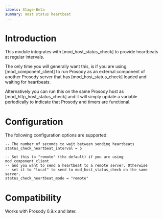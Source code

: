 ```yaml
---
labels: Stage-Beta
summary: Host status heartbeat
...
```


Introduction
============

This module integrates with [mod\_host\_status\_check] to provide heartbeats at regular intervals.

The only time you will generally want this, is if you are using [mod\_component\_client] to run Prosody as
an external component of another Prosody server that has [mod\_host\_status\_check] loaded and waiting for
heartbeats.

Alternatively you can run this on the same Prosody host as [mod\_http\_host\_status\_check] and it will simply
update a variable periodically to indicate that Prosody and timers are functional.

Configuration
=============

The following configuration options are supported:

```{.lua}
-- The number of seconds to wait between sending heartbeats
status_check_heartbeat_interval = 5

-- Set this to "remote" (the default) if you are using mod_component_client
-- and you want to send a heartbeat to a remote server. Otherwise
-- set it to "local" to send to mod_host_status_check on the same server.
status_check_heartbeat_mode = "remote"
```

Compatibility
=============

Works with Prosody 0.9.x and later.
